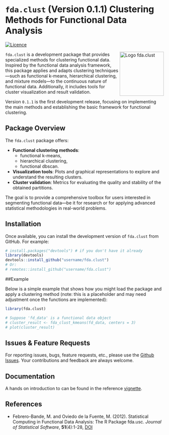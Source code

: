 `fda.clust` (Version 0.1.1) Clustering Methods for Functional Data
Analysis
================

<!-- README.Rmd is compiled to README.md. Please edit README.Rmd and then knit to update README.md -->
<!-- Badges -->

[![Licence](https://img.shields.io/badge/licence-GPL--2-blue.svg)](https://www.gnu.org/licenses/gpl-2.0.en.html)

<!-- Logo -->

<img src="inst/figures/fda.clust.png" alt="Logo fda.clust" align="right" width="140"/>

`fda.clust` is a development package that provides specialized methods
for clustering functional data. Inspired by the functional data analysis
framework, this package applies and adapts clustering techniques—such as
functional k-means, hierarchical clustering, and mixture models—to the
continuous nature of functional data. Additionally, it includes tools
for cluster visualization and result validation.

Version `0.1.1` is the first development release, focusing on
implementing the main methods and establishing the basic framework for
functional clustering.

## Package Overview

The `fda.clust` package offers:

- **Functional clustering methods**:
  - functional k-means,
  - hierarchical clustering,
  - functional dbscan.
- **Visualization tools**: Plots and graphical representations to
  explore and understand the resulting clusters.
- **Cluster validation**: Metrics for evaluating the quality and
  stability of the obtained partitions.

The goal is to provide a comprehensive toolbox for users interested in
segmenting functional data—be it for research or for applying advanced
statistical methodologies in real-world problems.

## Installation

Once available, you can install the development version of `fda.clust`
from GitHub. For example:

``` r
# install.packages("devtools") # if you don't have it already
library(devtools)
devtools::install_github("username/fda.clust")
# Or:
# remotes::install_github("username/fda.clust")
```

\##Example

Below is a simple example that shows how you might load the package and
apply a clustering method (note: this is a placeholder and may need
adjustment once the functions are implemented):

``` r
library(fda.clust)

# Suppose 'fd_data' is a functional data object
# cluster_result <- fda_clust_kmeans(fd_data, centers = 3)
# plot(cluster_result)
```

## Issues & Feature Requests

For reporting issues, bugs, feature requests, etc., please use the
[Github Issues](https://github.com/moviedo5/fda.clust/issues). Your
contributions and feedback are always welcome.

## Documentation

A hands on introduction to can be found in the reference
[vignette](https://www.jstatsoft.org/index.php/jss/article/view/v051i04/v51i04.pdf).

## References

- Febrero-Bande, M. and Oviedo de la Fuente, M. (2012). Statistical
  Computing in Functional Data Analysis: The R Package fda.usc. *Journal
  of Statistical Software*, **51**(4):1-28,
  [DOI](http://www.jstatsoft.org/v51/i04/)

<!-- 
# data
# generador de datos usados en classif.DD/TFM
fnt.sim() parabola ojo
Simulacion DF.R estan los tres modelos,
&#10;# growth
# 
Medidas de bondad del ajuste
FV2006
fpc:::cluster.stats()$dunn
fpc:::dbscan vs dbscan
som kohonen
cluster:::silhouette
Abre el archivo DESCRIPTION con un editor de texto sin formato (como VS Code, Notepad++ o RStudio).
Revisa cada linea y asegurate de que todas las lineas tengan el formato correcto, especialmente las que contienen texto multilinea.
Verifica errores comunes:
Asegurate de que cada linea este separada por una nueva linea (\n).
Revisa los campos multilinea. Por ejemplo, la Description debe estar sangrada si ocupa varias lineas, por ejemplo:
dcf
Copiar codigo
Description: This package provides tools for clustering functional data. 
  The clustering methods are based on the use of distances 
  between curves.
&#10;# Regenerar un archivo DESCRIPTIO usethis::use_description()
Detectar caracteres no visibles:
lines <- readLines("DESCRIPTION")
print(lines)
# codificado en UTF-8.
tools::showNonASCIIfile("DESCRIPTION")
rm(list = c("rproc2mu"))
rm(list = c("rproc2clust"))
&#10;library(roxygen2)
# setwd("C:/Users/Manuel Oviedo/github/fda.clust")
getwd()
#pkgbuild::compile_dll()
roxygenize()
devtools::document() 
library(tools)
tools::checkRd("man/fdbscan.Rd")
tools::checkRd("man/fhcust.Rd")
tools::checkRd("man/fmeanshift.Rd")
tools::checkRd("man/fhcust.Rd")
tools::checkRd("man/fkmeans.Rd")
tools::checkRd("man/rproc2mu.Rd")
tools::checkRd("man/rproc2clust.Rd")
library(devtools)
devtools::build()
devtools::check(manual = TRUE)  # problemas con miktex
devtools::install()
&#10;#  setwd("C:/Users/Manuel Oviedo/github")
build_manual(pkg = "fda.clust", path = NULL)
devtools::install_github("moviedo5/fda.usc",auth_user="moviedo5")
# devtools::install_github("moviedo5/fda.usc",auth_user="moviedo5")
R CMD build fda.clust
R CMD check fda.clust_0.1.1.tar.gz --as-cran
R CMD INSTALL fda.clust_0.1.1.tar.gz --build
R-wind-builder fda.clust_0.1.1.tar.gz --as-cran
R CMD Rd2pdf fda.clust
library(pkgdown)
# usethis::use_pkgdown()
# Build website:
#pkgdown::build_site()
build_site(new_process = TRUE)
-->

